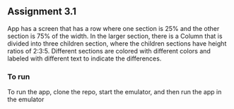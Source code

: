 ## Assignment 3.1
App has a screen that has a row where one section is 25% and the other section is 75% of the width. In the larger section, there is a Column that is divided into three children section, where the children sections have height ratios of 2:3:5. Different sections are colored with different colors and labeled with different text to indicate the differences.

### To run
To run the app, clone the repo, start the emulator, and then run the app in the emulator
